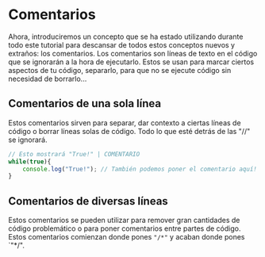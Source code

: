 # Comentarios
Ahora, introduciremos un concepto que se ha estado utilizando durante todo este tutorial para descansar de todos estos conceptos nuevos y extraños: los comentarios. Los comentarios son líneas de texto en el código que se ignorarán a la hora de ejecutarlo. Estos se usan para marcar ciertos aspectos de tu código, separarlo, para que no se ejecute código sin necesidad de borrarlo...

## Comentarios de una sola línea
Estos comentarios sirven para separar, dar contexto a ciertas líneas de código o borrar líneas solas de código. Todo lo que esté detrás de las "//" se ignorará.

```js
// Esto mostrará "True!" | COMENTARIO
while(true){
    console.log("True!"); // También podemos poner el comentario aquí!
}
```

## Comentarios de diversas líneas
Estos comentarios se pueden utilizar para remover gran cantidades de código problemático o para poner comentarios entre partes de código. Estos comentarios comienzan donde pones `"/*"` y acaban donde pones `"*/". 